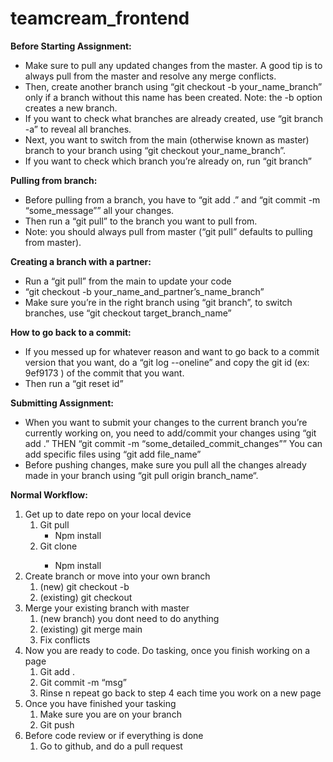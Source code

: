 # teamcream_frontend
**Before Starting Assignment:**
* Make sure to pull any updated changes from the master. A good tip is to always pull from the master and resolve any merge conflicts.
* Then, create another branch using “git checkout -b your_name_branch” only if a branch without this name has been created. Note: the -b option creates a new branch.
* If you want to check what branches are already created, use “git branch -a” to reveal all branches.
* Next, you want to switch from the main (otherwise known as master) branch to your branch using “git checkout your_name_branch”.
* If you want to check which branch you’re already on, run “git branch” 

**Pulling from branch:**
* Before pulling from a branch, you have to “git add .” and “git commit -m “some_message”” all your changes. 
* Then run a “git pull” to the branch you want to pull from. 
* Note: you should always pull from master (“git pull” defaults to pulling from master).

**Creating a branch with a partner:**
* Run a “git pull” from the main to update your code
* “git checkout -b your_name_and_partner’s_name_branch”
* Make sure you’re in the right branch using “git branch”, to switch branches, use “git checkout target_branch_name” 

**How to go back to a commit:**
* If you messed up for whatever reason and want to go back to a commit version that you want, do a “git log --oneline” and copy the git id (ex: 9ef9173 ) of the commit that you want. 
* Then run a “git reset id” 

**Submitting Assignment:**
* When you want to submit your changes to the current branch you’re currently working on, you need to add/commit your changes using “git add .” THEN “git commit -m “some_detailed_commit_changes”” You can add specific files using “git add file_name”
* Before pushing changes, make sure you pull all the changes already made in your branch using “git pull origin branch_name“.

**Normal Workflow:**
1. Get up to date repo on your local device
    1. Git pull
        * Npm install
    2. Git clone <repo>
        * Npm install
2. Create branch or move into your own branch
    1. (new) git checkout -b <branchname>
    2. (existing) git checkout <branchname>
3. Merge your existing branch with master
    1. (new branch) you dont need to do anything
    2. (existing) git merge main
    3. Fix conflicts
4. Now you are ready to code. Do tasking, once you finish working on a page
    1. Git add .
    2. Git commit -m “msg”
    3. Rinse n repeat go back to step 4 each time you work on a new page
5. Once you have finished your tasking
    1. Make sure you are on your branch
    2. Git push
6. Before code review or if everything is done
    1. Go to github, and do a pull request

